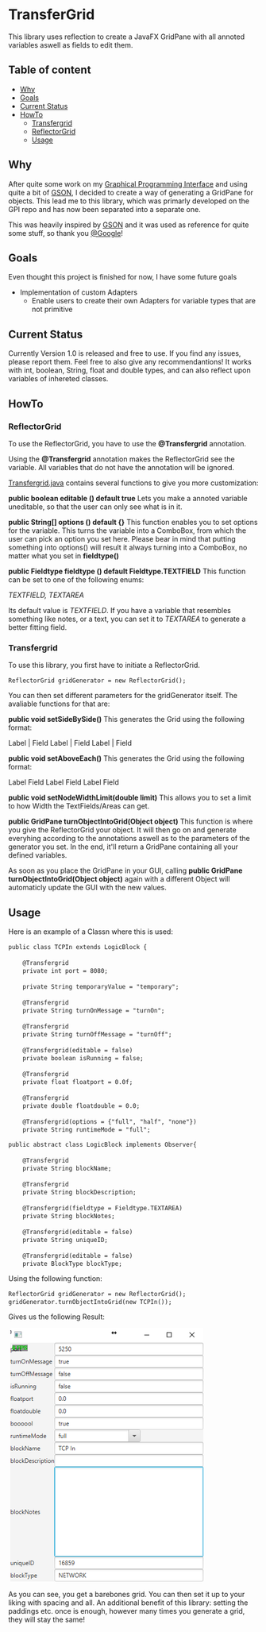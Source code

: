 # TransferGrid
This library uses reflection to create a JavaFX GridPane with all annoted variables aswell as fields to edit them.

## Table of content

- [Why](#Reasoning)
- [Goals](#Goals)
- [Current Status](#Current-Status)
- [HowTo](#HowTo)
  - [Transfergrid](#Transfergrid)
  - [ReflectorGrid](#ReflectorGrid)
  - [Usage](#Usage)

## Why

After quite some work on my [Graphical Programming Interface](https://github.com/FancyJavaStuff/GPI) and using quite a bit of [GSON](https://github.com/google/gson), I decided to create a way of generating a GridPane for objects. This lead me to this library, which was primarly developed on the GPI repo and has now been separated into a separate one.

This was heavily inspired by [GSON](https://github.com/google/gson) and it was used as reference for quite some stuff, so thank you [@Google](https://github.com/google)!

## Goals

Even thought this project is finished for now, I have some future goals

* Implementation of custom Adapters
  - Enable users to create their own Adapters for variable types that are not primitive

## Current Status

Currently Version 1.0 is released and free to use. If you find any issues, please report them. Feel free to also give any recommendantions!
It works with int, boolean, String, float and double types, and can also reflect upon variables of inhereted classes.

## HowTo

### ReflectorGrid

To use the ReflectorGrid, you have to use the <b>@Transfergrid</b> annotation.

Using the <b>@Transfergrid</b> annotation makes the ReflectorGrid see the variable. All variables that do not have the annotation will be ignored.

[Transfergrid.java](https://github.com/FancyJavaStuff/TransferGrid/blob/master/src/ch/rs/reflectorgrid/Transfergrid.java) contains several functions to give you more customization:

<b>public boolean editable () default true</b>
Lets you make a annoted variable uneditable, so that the user can only see what is in it.

<b>public String[] options () default {}</b>
This function enables you to set options for the variable. This turns the variable into a ComboBox, from which the user can pick an option you set here. Please bear in mind that putting something into options() will result it always turning into a ComboBox, no matter what you set in <b>fieldtype()</b>

<b>public Fieldtype fieldtype () default Fieldtype.TEXTFIELD</b>
This function can be set to one of the following enums:

<i>TEXTFIELD, TEXTAREA</i>

Its default value is <i>TEXTFIELD</i>. If you have a variable that resembles something like notes, or a text, you can set it to <i>TEXTAREA</i> to generate a better fitting field.


### Transfergrid

To use this library, you first have to initiate a ReflectorGrid.
```
ReflectorGrid gridGenerator = new ReflectorGrid();
```

You can then set different parameters for the gridGenerator itself. The avaliable functions for that are:

<b>public void setSideBySide()</b>
This generates the Grid using the following format:

Label | Field
Label | Field 
Label | Field


<b>public void setAboveEach()</b>
This generates the Grid using the following format:

Label
Field
Label
Field
Label
Field


<b>public void setNodeWidthLimit(double limit)</b>
This allows you to set a limit to how Width the TextFields/Areas can get.


<b>public GridPane turnObjectIntoGrid(Object object)</b>
This function is where you give the ReflectorGrid your object. It will then go on and generate everyhing according to the annotations aswell as to the parameters of the generator you set. In the end, it'll return a GridPane containing all your defined variables.

As soon as you place the GridPane in your GUI, calling <b>public GridPane turnObjectIntoGrid(Object object)</b> again with a different Object will automaticly update the GUI with the new values.


## Usage

Here is an example of a Classn where this is used:

```
public class TCPIn extends LogicBlock {

    @Transfergrid
    private int port = 8080;
    
    private String temporaryValue = "temporary";
    
    @Transfergrid
    private String turnOnMessage = "turnOn";

    @Transfergrid
    private String turnOffMessage = "turnOff";
    
    @Transfergrid(editable = false)
    private boolean isRunning = false;
    
    @Transfergrid
    private float floatport = 0.0f;
    
    @Transfergrid
    private double floatdouble = 0.0;
    
    @Transfergrid(options = {"full", "half", "none"})
    private String runtimeMode = "full";

```

```
public abstract class LogicBlock implements Observer{

    @Transfergrid
    private String blockName;

    @Transfergrid
    private String blockDescription;
    
    @Transfergrid(fieldtype = Fieldtype.TEXTAREA)
    private String blockNotes;
    
    @Transfergrid(editable = false)
    private String uniqueID;

    @Transfergrid(editable = false)
    private BlockType blockType;
```

Using the following function:
```
ReflectorGrid gridGenerator = new ReflectorGrid();
gridGenerator.turnObjectIntoGrid(new TCPIn());
```

Gives us the following Result:

<p align="left">
  <img src="pictures/GeneratedGridExample.png"/>
</p>

As you can see, you get a barebones grid. You can then set it up to your liking with spacing and all. An additional benefit of this library: setting the paddings etc. once is enough, however many times you generate a grid, they will stay the same!
